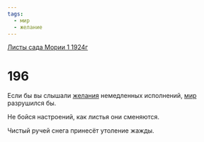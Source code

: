 ```yaml
---
tags:
  - мир
  - желание
---
```


[Листы сада Мории 1 1924г](/agni/1924)

# 196
Если бы вы слышали [желания](/tag/#желание) немедленных исполнений, [мир](/tag/#мир) разрушился бы.   

Не бойся настроений, как листья они сменяются.   

Чистый ручей снега принесёт утоление жажды.   

